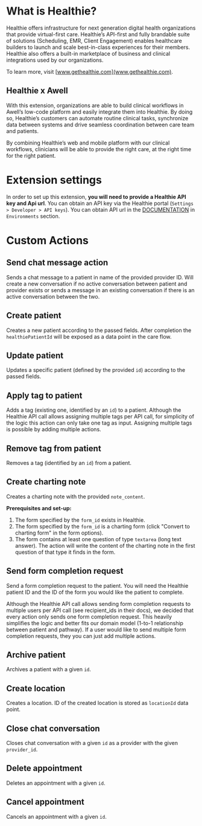 # What is Healthie?

Healthie offers infrastructure for next generation digital health organizations that provide virtual-first care. Healthie’s API-first and fully brandable suite of solutions (Scheduling, EMR, Client Engagement) enables healthcare builders to launch and scale best-in-class experiences for their members. Healthie also offers a built-in marketplace of business and clinical integrations used by our organizations.

To learn more, visit [www.gethealthie.com](www.gethealthie.com).

## Healthie x Awell

With this extension, organizations are able to build clinical workflows in Awell’s low-code platform and easily integrate them into Healthie. By doing so, Healthie’s customers can automate routine clinical tasks, synchronize data between systems and drive seamless coordination between care team and patients.

By combining Healthie’s web and mobile platform with our clinical workflows, clinicians will be able to provide the right care, at the right time for the right patient.

# Extension settings

In order to set up this extension, **you will need to provide a Healthie API key and Api url**. You can obtain an API key via the Healthie portal (`Settings > Developer > API keys`). You can obtain API url in the [DOCUMENTATION](https://docs.gethealthie.com/docs/#environments) in `Environments` section.

# Custom Actions

## Send chat message action

Sends a chat message to a patient in name of the provided provider ID. Will create a new conversation if no active conversation between patient and provider exists or sends a message in an existing conversation if there is an active conversation between the two.

## Create patient

Creates a new patient according to the passed fields. After completion the `healthiePatientId` will be exposed as a data point in the care flow.

## Update patient

Updates a specific patient (defined by the provided `id`) according to the passed fields.

## Apply tag to patient

Adds a tag (existing one, identified by an `id`) to a patient. Although the Healthie API call allows assigning multiple tags per API call, for simplicity of the logic this action can only take one tag as input. Assigning multiple tags is possible by adding multiple actions.

## Remove tag from patient

Removes a tag (identified by an `id`) from a patient.

## Create charting note

Creates a charting note with the provided `note_content`.

**Prerequisites and set-up:**
1. The form specified by the `form_id` exists in Healthie.
2. The form specified by the `form_id` is a charting form (click "Convert to charting form" in the form options).
3. The form contains at least one question of type `textarea` (long text answer). The action will write the content of the charting note in the first question of that type it finds in the form.

## Send form completion request

Send a form completion request to the patient. You will need the Healthie patient ID and the ID of the form you would like the patient to complete.

Although the Healthie API call allows sending form completion requests to multiple users per API call (see recipient_ids in their docs), we decided that every action only sends one form completion request. This heavily simplifies the logic and better fits our domain model (1-to-1 relationship between patient and pathway). If a user would like to send multiple form completion requests, they you can just add multiple actions.

## Archive patient

Archives a patient with a given `id`.

## Create location

Creates a location. ID of the created location is stored as `locationId` data point.

## Close chat conversation

Closes chat conversation with a given `id` as a provider with the given `provider_id`.

## Delete appointment

Deletes an appointment with a given `id`.

## Cancel appointment

Cancels an appointment with a given `id`.
